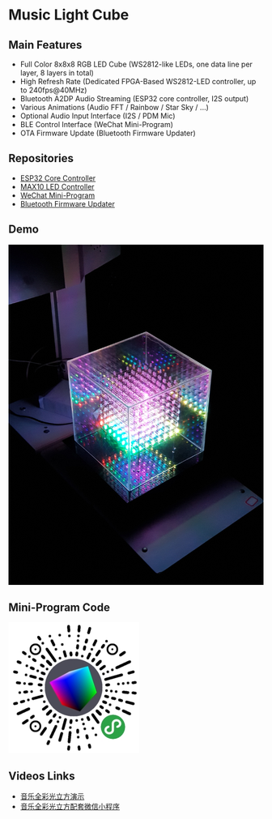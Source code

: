 Music Light Cube
================

## Main Features

* Full Color 8x8x8 RGB LED Cube (WS2812-like LEDs, one data line per layer, 8 layers in total)
* High Refresh Rate (Dedicated FPGA-Based WS2812-LED controller, up to 240fps@40MHz)
* Bluetooth A2DP Audio Streaming (ESP32 core controller, I2S output)
* Various Animations (Audio FFT / Rainbow / Star Sky / ...)
* Optional Audio Input Interface (I2S / PDM Mic)
* BLE Control Interface (WeChat Mini-Program)
* OTA Firmware Update (Bluetooth Firmware Updater)

## Repositories

* [ESP32 Core Controller](https://github.com/redchenjs/bluetooth_visual_speaker_esp32)
* [MAX10 LED Controller](https://github.com/redchenjs/ws2812_led_controller_max10)
* [WeChat Mini-Program](https://github.com/redchenjs/music_light_cube_weixin)
* [Bluetooth Firmware Updater](https://github.com/redchenjs/bluetooth_firmware_updater_qt)

## Demo

<img src="docs/cube0414.png">

## Mini-Program Code

<img src="docs/acode.jpg">

## Videos Links

* [音乐全彩光立方演示](https://www.bilibili.com/video/av25188707)
* [音乐全彩光立方配套微信小程序](https://www.bilibili.com/video/av83055233)
